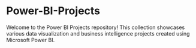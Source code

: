 # Power-BI-Projects
Welcome to the Power BI Projects repository! This collection showcases various data visualization and business intelligence projects created using Microsoft Power BI.
